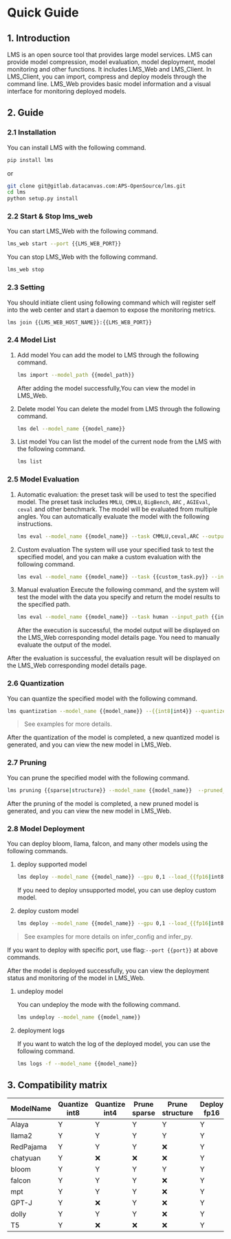 # Quick Guide

## 1. Introduction

LMS is an open source tool that provides large model services. LMS can provide model compression, model evaluation,
model deployment, model monitoring and other functions. It includes LMS_Web and LMS_Client. In LMS_Client, you can
import, compress and deploy models through the command line. LMS_Web provides basic model information and a visual
interface for monitoring deployed models.

## 2. Guide

### 2.1 Installation

You can install LMS with the following command.

```bash
pip install lms
```

or

```bash
git clone git@gitlab.datacanvas.com:APS-OpenSource/lms.git
cd lms
python setup.py install
```

### 2.2 Start & Stop lms_web

You can start LMS_Web with the following command.

```bash
lms_web start --port {{LMS_WEB_PORT}}
```

You can stop LMS_Web with the following command.

```bash
lms_web stop
```

### 2.3 Setting

You should initiate client using following command which will register self into the web center and start a daemon to
expose the monitoring metrics.

```bash
lms join {{LMS_WEB_HOST_NAME}}:{{LMS_WEB_PORT}}
```

### 2.4 Model List

1. Add model
   You can add the model to LMS through the following command.

    ```bash
    lms import --model_path {{model_path}}
    ```

   After adding the model successfully,You can view the model in LMS_Web.

2. Delete model
   You can delete the model from LMS through the following command.

    ```bash
    lms del --model_name {{model_name}}
    ```

3. List model
   You can list the model of the current node from the LMS with the following command.

    ```bash
    lms list
    ```

### 2.5 Model Evaluation

1. Automatic evaluation:
   the preset task will be used to test the specified model. The preset task includes `MMLU`, `CMMLU`, `BigBench`, `ARC`
   , `AGIEval`, `ceval` and other benchmark. The model will be evaluated from multiple angles. You can automatically
   evaluate the model with the following instructions.
    ```bash
    lms eval --model_name {{model_name}} --task CMMLU,ceval,ARC --output_path {{output_path}}
    ```

2. Custom evaluation
   The system will use your specified task to test the specified model, and you can make a custom evaluation with the
   following command.

    ```bash
    lms eval --model_name {{model_name}} --task {{custom_task.py}} --input_path {{input_path}} --output_path {{output_path}}
    ```

3. Manual evaluation
   Execute the following command, and the system will test the model with the data you specify and return the model
   results to the specified path.

    ```bash
    lms eval --model_name {{model_name}} --task human --input_path {{input_path}} --output_path {{output_path}}
    ```

   After the execution is successful, the model output will be displayed on the LMS_Web corresponding model details
   page. You need to manually evaluate the output of the model.

After the evaluation is successful, the evaluation result will be displayed on the LMS_Web corresponding model details
page.

### 2.6 Quantization

You can quantize the specified model with the following command.

```bash
lms quantization --model_name {{model_name}} --{{int8|int4}} --quantized_model_path {{quantized_model_path}}
```

> See examples for more details.

After the quantization of the model is completed, a new quantized model is generated, and you can view the new model in
LMS_Web.

### 2.7 Pruning

You can prune the specified model with the following command.

```bash
lms pruning {{sparse|structure}} --model_name {{model_name}}  --pruned_model_path {{pruned_model_path}}
```

After the pruning of the model is completed, a new pruned model is generated, and you can view the new model in LMS_Web.

### 2.8 Model Deployment

You can deploy bloom, llama, falcon, and many other models using the following commands.

1. deploy supported model
    ```bash
    lms deploy --model_name {{model_name}} --gpu 0,1 --load_{{fp16|int8|int4}} --infer_config infer_conf.json
    ```

   If you need to deploy unsupported model, you can use deploy custom model.

2. deploy custom model
    ```bash
    lms deploy --model_name {{model_name}} --gpu 0,1 --load_{{fp16|int8|int4}} --infer_py generate.py --infer_config infer_conf.json
    ```

> See examples for more details on infer_config and infer_py.

If you want to deploy with specific port, use flag:`--port {{port}}` at above commands.

After the model is deployed successfully, you can view the deployment status and monitoring of the model in LMS_Web.

1. undeploy model

   You can undeploy the mode with the following command.

    ```bash
    lms undeploy --model_name {{model_name}}
    ```

2. deployment logs

   If you want to watch the log of the deployed model, you can use the following command.
   ```bash
   lms logs -f --model_name {{model_name}}
   ```

## 3. Compatibility matrix

| ModelName | Quantize int8 | Quantize int4 | Prune sparse | Prune structure | Deploy fp16 | Deploy int8 | Deploy int4 |
|-----------|---------------|---------------|--------------|-----------------|-------------|-------------|-------------|
| Alaya    | Y             | Y             | Y            | Y               | Y           | Y           | Y           |
| llama2    | Y             | Y             | Y            | Y               | Y           | Y           | Y           |
| RedPajama | Y             | Y             | Y            | ❌               | Y           | Y           | Y           |
| chatyuan  | Y             | ❌             | ❌            | ❌               | Y           | Y           | Y           |
| bloom     | Y             | Y             | Y            | Y               | Y           | Y           | Y           |
| falcon    | Y             | Y             | Y            | ❌               | Y           | Y           | Y           |
| mpt       | Y             | Y             | Y            | ❌               | Y           | Y           | Y           |
| GPT-J     | Y             | ❌             | Y            | ❌               | Y           | Y           | Y           |
| dolly     | Y             | Y             | Y            | ❌               | Y           | Y           | Y           |
| T5        | Y             | ❌             | ❌            | ❌               | Y           | Y           | Y           |


